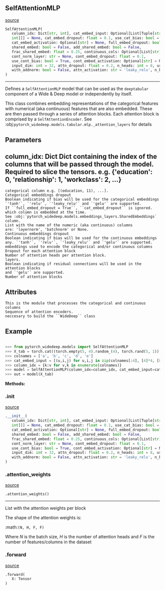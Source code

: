 #


## SelfAttentionMLP
[source](https://github.com/jrzaurin/pytorch-widedeep/blob/master/pytorch_widedeep/models/tabular/mlp/self_attention_mlp.py/#L10)
```python 
SelfAttentionMLP(
   column_idx: Dict[str, int], cat_embed_input: Optional[List[Tuple[str,
   int]]] = None, cat_embed_dropout: float = 0.1, use_cat_bias: bool = False,
   cat_embed_activation: Optional[str] = None, full_embed_dropout: bool = False,
   shared_embed: bool = False, add_shared_embed: bool = False,
   frac_shared_embed: float = 0.25, continuous_cols: Optional[List[str]] = None,
   cont_norm_layer: str = None, cont_embed_dropout: float = 0.1,
   use_cont_bias: bool = True, cont_embed_activation: Optional[str] = None,
   input_dim: int = 32, attn_dropout: float = 0.2, n_heads: int = 8, use_bias: bool = False,
   with_addnorm: bool = False, attn_activation: str = 'leaky_relu', n_blocks: int = 3
)
```


---
Defines a ``SelfAttentionMLP`` model that can be used as the
``deeptabular`` component of a Wide & Deep model or independently by
itself.

This class combines embedding representations of the categorical features
with numerical (aka continuous) features that are also embedded. These
are then passed through a series of attention blocks. Each attention
block is comprised by a ``SelfAttentionEncoder``.
See :obj:`pytorch_widedeep.models.tabular.mlp._attention_layers` for
details

Parameters
----------
column_idx: Dict
Dict containing the index of the columns that will be passed through
the model. Required to slice the tensors. e.g.
{'education': 0, 'relationship': 1, 'workclass': 2, ...}
---
    categorical column e.g. [(education, 11), ...].
    Categorical embeddings dropout
    Boolean indicating if bias will be used for the categorical embeddings
    `'tanh'`, `'relu'`, `'leaky_relu'` and `'gelu'` are supported.
    If ``full_embed_dropout = True``, ``cat_embed_dropout`` is ignored.
    which column is embedded at the time.
    See :obj:`pytorch_widedeep.models.embeddings_layers.SharedEmbeddings`
    column.
    List with the name of the numeric (aka continuous) columns
    are: 'layernorm', 'batchnorm' or None.
    Continuous embeddings dropout
    Boolean indicating if bias will be used for the continuous embeddings
    any. `'tanh'`, `'relu'`, `'leaky_relu'` and `'gelu'` are supported.
    embeddings used to encode the categorical and/or continuous columns
    Dropout for each attention block
    Number of attention heads per attention block.
    layers.
    Boolean indicating if residual connections will be used in the attention blocks
    and `'gelu'` are supported.
    Number of attention blocks

Attributes
----------
    This is the module that processes the categorical and continuous columns
    Sequence of attention encoders.
    neccesary to build the ``WideDeep`` class

Example
--------

```python

>>> from pytorch_widedeep.models import SelfAttentionMLP
>>> X_tab = torch.cat((torch.empty(5, 4).random_(4), torch.rand(5, 1)), axis=1)
>>> colnames = ['a', 'b', 'c', 'd', 'e']
>>> cat_embed_input = [(u,i,j) for u,i,j in zip(colnames[:4], [4]*4, [8]*4)]
>>> column_idx = {k:v for v,k in enumerate(colnames)}
>>> model = SelfAttentionMLP(column_idx=column_idx, cat_embed_input=cat_embed_input, continuous_cols = ['e'])
>>> out = model(X_tab)
```


**Methods:**


### .__init__
[source](https://github.com/jrzaurin/pytorch-widedeep/blob/master/pytorch_widedeep/models/tabular/mlp/self_attention_mlp.py/#L110)
```python
.__init__(
   column_idx: Dict[str, int], cat_embed_input: Optional[List[Tuple[str,
   int]]] = None, cat_embed_dropout: float = 0.1, use_cat_bias: bool = False,
   cat_embed_activation: Optional[str] = None, full_embed_dropout: bool = False,
   shared_embed: bool = False, add_shared_embed: bool = False,
   frac_shared_embed: float = 0.25, continuous_cols: Optional[List[str]] = None,
   cont_norm_layer: str = None, cont_embed_dropout: float = 0.1,
   use_cont_bias: bool = True, cont_embed_activation: Optional[str] = None,
   input_dim: int = 32, attn_dropout: float = 0.2, n_heads: int = 8, use_bias: bool = False,
   with_addnorm: bool = False, attn_activation: str = 'leaky_relu', n_blocks: int = 3
)
```


### .attention_weights
[source](https://github.com/jrzaurin/pytorch-widedeep/blob/master/pytorch_widedeep/models/tabular/mlp/self_attention_mlp.py/#L196)
```python
.attention_weights()
```

---
List with the attention weights per block

The shape of the attention weights is:

:math:`(N, H, F, F)`

Where *N* is the batch size, *H* is the number of attention heads
and *F* is the number of features/columns in the dataset

### .forward
[source](https://github.com/jrzaurin/pytorch-widedeep/blob/master/pytorch_widedeep/models/tabular/mlp/self_attention_mlp.py/#L186)
```python
.forward(
   X: Tensor
)
```

